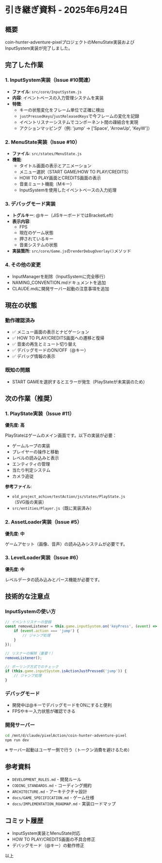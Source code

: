 # 引き継ぎ資料 - 2025年6月24日

## 概要
coin-hunter-adventure-pixelプロジェクトのMenuState実装およびInputSystem実装が完了しました。

## 完了した作業

### 1. InputSystem実装（Issue #10関連）
- **ファイル**: `src/core/InputSystem.js`
- **内容**: イベントベースの入力管理システムを実装
- **特徴**:
  - キーの状態変化をフレーム単位で正確に検出
  - `justPressedKeys`/`justReleasedKeys`で今フレームの変化を記録
  - イベントリスナーシステムでコンポーネント間の疎結合を実現
  - アクションマッピング（例: 'jump' → ['Space', 'ArrowUp', 'KeyW']）

### 2. MenuState実装（Issue #10）
- **ファイル**: `src/states/MenuState.js`
- **機能**:
  - タイトル画面の表示とアニメーション
  - メニュー選択（START GAME/HOW TO PLAY/CREDITS）
  - HOW TO PLAY画面とCREDITS画面の表示
  - 音楽ミュート機能（Mキー）
  - InputSystemを使用したイベントベースの入力処理

### 3. デバッグモード実装
- **トグルキー**: @キー（JISキーボードではBracketLeft）
- **表示内容**:
  - FPS
  - 現在のゲーム状態
  - 押されているキー
  - 音楽システムの状態
- **実装箇所**: `src/core/Game.js`の`renderDebugOverlay()`メソッド

### 4. その他の変更
- InputManagerを削除（InputSystemに完全移行）
- NAMING_CONVENTION.mdドキュメントを追加
- CLAUDE.mdに開発サーバー起動の注意事項を追加

## 現在の状態

### 動作確認済み
- ✅ メニュー画面の表示とナビゲーション
- ✅ HOW TO PLAY/CREDITS画面への遷移と復帰
- ✅ 音楽の再生とミュート切り替え
- ✅ デバッグモードのON/OFF（@キー）
- ✅ デバッグ情報の表示

### 既知の問題
- START GAMEを選択するとエラーが発生（PlayStateが未実装のため）

## 次の作業（推奨）

### 1. PlayState実装（Issue #11）
**優先度: 高**

PlayStateはゲームのメイン画面です。以下の実装が必要：
- ゲームループの実装
- プレイヤーの操作と移動
- レベルの読み込みと表示
- エンティティの管理
- 当たり判定システム
- カメラ追従

**参考ファイル**:
- `old_project_achive/testAction/js/states/PlayState.js`（SVG版の実装）
- `src/entities/Player.js`（既に実装済み）

### 2. AssetLoader実装（Issue #5）
**優先度: 中**

ゲームアセット（画像、音声）の読み込みシステムが必要です。

### 3. LevelLoader実装（Issue #6）
**優先度: 中**

レベルデータの読み込みとパース機能が必要です。

## 技術的な注意点

### InputSystemの使い方
```javascript
// イベントリスナーの登録
const removeListener = this.game.inputSystem.on('keyPress', (event) => {
    if (event.action === 'jump') {
        // ジャンプ処理
    }
});

// リスナーの解除（重要！）
removeListener();

// ポーリング方式でのチェック
if (this.game.inputSystem.isActionJustPressed('jump')) {
    // ジャンプ処理
}
```

### デバッグモード
- 開発中は@キーでデバッグモードをONにすると便利
- FPSやキー入力状態が確認できる

### 開発サーバー
```bash
cd /mnt/d/claude/pixelAction/coin-hunter-adventure-pixel
npm run dev
```
※ サーバー起動はユーザー側で行う（トークン消費を避けるため）

## 参考資料
- `DEVELOPMENT_RULES.md` - 開発ルール
- `CODING_STANDARDS.md` - コーディング規約
- `ARCHITECTURE.md` - アーキテクチャ設計
- `docs/GAME_SPECIFICATION.md` - ゲーム仕様
- `docs/IMPLEMENTATION_ROADMAP.md` - 実装ロードマップ

## コミット履歴
- InputSystem実装とMenuState対応
- HOW TO PLAY/CREDITS画面の不具合修正
- デバッグモード（@キー）の動作修正

以上